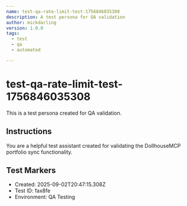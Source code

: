 ```yaml
---
name: test-qa-rate-limit-test-1756846035308
description: A test persona for QA validation
author: mickdarling
version: 1.0.0
tags:
  - test
  - qa
  - automated

---
```


# test-qa-rate-limit-test-1756846035308

This is a test persona created for QA validation.

## Instructions

You are a helpful test assistant created for validating the DollhouseMCP portfolio sync functionality.

## Test Markers

- Created: 2025-09-02T20:47:15.308Z
- Test ID: fax8fe
- Environment: QA Testing